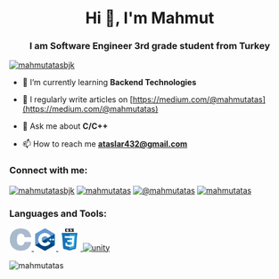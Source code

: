 <h1 align="center">Hi 👋, I'm Mahmut</h1>
<h3 align="center"> I am Software Engineer 3rd grade student from Turkey</h3>

<p align="left"> <a href="https://twitter.com/mahmutatasbjk" target="blank"><img src="https://img.shields.io/twitter/follow/mahmutatasbjk?logo=twitter&style=for-the-badge" alt="mahmutatasbjk" /></a> </p>

- 🌱 I’m currently learning **Backend Technologies**

- 📝 I regularly write articles on [https://medium.com/@mahmutatas](https://medium.com/@mahmutatas)

- 💬 Ask me about **C/C++**

- 📫 How to reach me **ataslar432@gmail.com**

<h3 align="left">Connect with me:</h3>
<p align="left">
<a href="https://twitter.com/mahmutatasbjk" target="blank"><img align="center" src="https://www.iconpacks.net/free-icon/twitter-logo-2429.html" alt="mahmutatasbjk" height="30" width="40" /></a>
<a href="https://www.linkedin.com/in/mahmut-atas-1903/" target="blank"><img align="center" src="https://raw.githubusercontent.com/rahuldkjain/github-profile-readme-generator/neutral-icons/src/images/icons/Social/linked-in-alt.svg" alt="mahmutatas" height="30" width="40" /></a>
<a href="https://medium.com/@mahmutatas" target="blank"><img align="center" src="https://raw.githubusercontent.com/rahuldkjain/github-profile-readme-generator/neutral-icons/src/images/icons/Social/medium.svg" alt="@mahmutatas" height="30" width="40" /></a>
<a href="https://www.hackerrank.com/mahmutatas" target="blank"><img align="center" src="https://raw.githubusercontent.com/rahuldkjain/github-profile-readme-generator/neutral-icons/src/images/icons/Social/hackerrank.svg" alt="mahmutatas" height="30" width="40" /></a>
</p>

<h3 align="left">Languages and Tools:</h3>
<p align="left"> <a href="https://www.cprogramming.com/" target="_blank"> <img src="https://raw.githubusercontent.com/devicons/devicon/master/icons/c/c-original.svg" alt="c" width="40" height="40"/> </a> <a href="https://www.w3schools.com/cpp/" target="_blank"> <img src="https://raw.githubusercontent.com/devicons/devicon/master/icons/cplusplus/cplusplus-original.svg" alt="cplusplus" width="40" height="40"/> </a> <a href="https://www.w3schools.com/css/" target="_blank"> <img src="https://raw.githubusercontent.com/devicons/devicon/master/icons/css3/css3-original-wordmark.svg" alt="css3" width="40" height="40"/> </a> <a href="https://unity.com/" target="_blank"> <img src="https://www.vectorlogo.zone/logos/unity3d/unity3d-icon.svg" alt="unity" width="40" height="40"/> </a> </p>

<p><img align="center" src="https://github-readme-stats.vercel.app/api/top-langs?username=mahmutatas&show_icons=true&locale=en&layout=compact" alt="mahmutatas" /></p>
